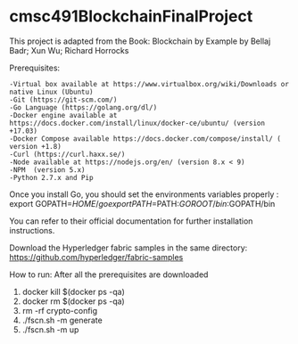 # cmsc491BlockchainFinalProject

This project is adapted from the Book: Blockchain by Example by Bellaj Badr; Xun Wu; Richard Horrocks 

Prerequisites:

    -Virtual box available at https://www.virtualbox.org/wiki/Downloads or native Linux (Ubuntu)
    -Git (https://git-scm.com/)
    -Go Language (https://golang.org/dl/)
    -Docker engine available at https://docs.docker.com/install/linux/docker-ce/ubuntu/ (version +17.03)
    -Docker Compose available https://docs.docker.com/compose/install/ ( version +1.8)
    -Curl (https://curl.haxx.se/)
    -Node available at https://nodejs.org/en/ (version 8.x < 9)
    -NPM  (version 5.x)
    -Python 2.7.x and Pip

Once you install Go, you should set the environments variables properly : 
export GOPATH=$HOME/go
export PATH=$PATH:$GOROOT/bin:$GOPATH/bin

You can refer to their official documentation for further installation instructions.

Download the Hyperledger fabric samples in the same directory: https://github.com/hyperledger/fabric-samples

How to run: 
After all the prerequisites are downloaded
1. docker kill $(docker ps -qa)
2. docker rm $(docker ps -qa)
3. rm -rf crypto-config
4. ./fscn.sh -m generate
5. ./fscn.sh -m up
